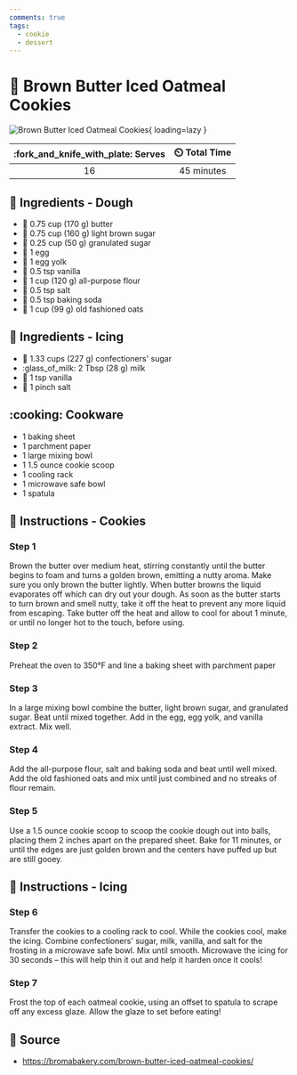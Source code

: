 ```yaml
---
comments: true
tags:
  - cookie
  - dessert
---
```

# :cookie: Brown Butter Iced Oatmeal Cookies

![Brown Butter Iced Oatmeal Cookies](../assets/images/brown-butter-iced-oatmeal-cookies.png){ loading=lazy }

| :fork_and_knife_with_plate: Serves | :timer_clock: Total Time |
|:----------------------------------:|:-----------------------: |
| 16 | 45 minutes |

## :salt: Ingredients - Dough

- :butter: 0.75 cup (170 g) butter
- :maple_leaf: 0.75 cup (160 g) light brown sugar
- :candy: 0.25 cup (50 g) granulated sugar
- :egg: 1 egg
- :egg: 1 egg yolk
- :icecream: 0.5 tsp vanilla
- :ear_of_rice: 1 cup (120 g) all-purpose flour
- :salt: 0.5 tsp salt
- :cup_with_straw: 0.5 tsp baking soda
- :ear_of_rice: 1 cup (99 g) old fashioned oats

## :salt: Ingredients - Icing

- :candy: 1.33 cups (227 g) confectioners' sugar
- :glass_of_milk: 2 Tbsp (28 g) milk
- :icecream: 1 tsp vanilla
- :salt: 1 pinch salt

## :cooking: Cookware

- 1 baking sheet
- 1 parchment paper
- 1 large mixing bowl
- 1 1.5 ounce cookie scoop
- 1 cooling rack
- 1 microwave safe bowl
- 1 spatula

## :pencil: Instructions - Cookies

### Step 1

Brown the butter over medium heat, stirring constantly until the butter begins to foam and turns a golden brown,
emitting a nutty aroma. Make sure you only brown the butter lightly. When butter browns the liquid evaporates off which
can dry out your dough. As soon as the butter starts to turn brown and smell nutty, take it off the heat to prevent any
more liquid from escaping. Take butter off the heat and allow to cool for about 1 minute, or until no longer hot to the
touch, before using.

### Step 2

Preheat the oven to 350°F and line a baking sheet with parchment paper

### Step 3

In a large mixing bowl combine the butter, light brown sugar, and granulated sugar. Beat until mixed together. Add in
the egg, egg yolk, and vanilla extract. Mix well.

### Step 4

Add the all-purpose flour, salt and baking soda and beat until well mixed. Add the old fashioned oats and mix until just
combined and no streaks of flour remain.

### Step 5

Use a 1.5 ounce cookie scoop to scoop the cookie dough out into balls, placing them 2 inches apart on the prepared
sheet. Bake for 11 minutes, or until the edges are just golden brown and the centers have puffed up but are still gooey.

## :pencil: Instructions - Icing

### Step 6

Transfer the cookies to a cooling rack to cool. While the cookies cool, make the icing. Combine confectioners' sugar,
milk, vanilla, and salt for the frosting in a microwave safe bowl. Mix until smooth. Microwave the icing for 30 seconds
– this will help thin it out and help it harden once it cools!

### Step 7

Frost the top of each oatmeal cookie, using an offset to spatula to scrape off any excess glaze. Allow the glaze to set
before eating!

## :link: Source

- <https://bromabakery.com/brown-butter-iced-oatmeal-cookies/>
